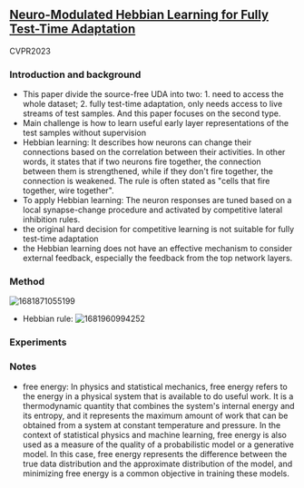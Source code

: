 
## [Neuro-Modulated Hebbian Learning for Fully Test-Time Adaptation](https://arxiv.org/pdf/2303.00914.pdf)

CVPR2023

### Introduction and background
- This paper divide the source-free UDA into two: 1. need to access the whole dataset; 2. fully test-time adaptation, only needs access to live streams of test samples. And this paper focuses on the second type.
- Main challenge is how to learn useful early layer representations of the test samples without supervision
- Hebbian learning: It describes how neurons can change their connections based on the correlation between their activities. In other words, it states that if two neurons fire together, the connection between them is strengthened, while if they don't fire together, the connection is weakened. The rule is often stated as "cells that fire together, wire together". 
- To apply Hebbian learning: The neuron responses are tuned based on a local synapse-change procedure and activated by competitive lateral inhibition rules. 
- the original hard decision for competitive learning is not suitable for fully test-time adaptation
- the Hebbian learning does not have an effective mechanism to consider external feedback, especially the feedback from the top network layers.

### Method
![1681871055199](https://user-images.githubusercontent.com/46414159/232950283-a5a59707-4b19-4065-9f90-096b8fee4cac.png)
- Hebbian rule: 
![1681960994252](https://user-images.githubusercontent.com/46414159/233250298-d9d8d39c-b939-455d-a2a1-d5bfb0872497.png)

### Experiments

### Notes
- free energy: In physics and statistical mechanics, free energy refers to the energy in a physical system that is available to do useful work. It is a thermodynamic quantity that combines the system's internal energy and its entropy, and it represents the maximum amount of work that can be obtained from a system at constant temperature and pressure. In the context of statistical physics and machine learning, free energy is also used as a measure of the quality of a probabilistic model or a generative model. In this case, free energy represents the difference between the true data distribution and the approximate distribution of the model, and minimizing free energy is a common objective in training these models.
